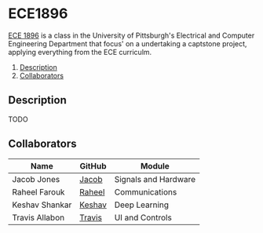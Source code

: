 # ECE1896
[ECE 1896](https://catalog.upp.pitt.edu/search_advanced.php?cur_cat_oid=225&ecpage=1&cpage=1&ppage=1&pcpage=1&spage=1&tpage=1&search_database=Search&filter%5Bkeyword%5D=ece+1896&filter%5Bexact_match%5D=1&filter%5B3%5D=1&filter%5B31%5D=1) is a class in the University of Pittsburgh's Electrical and Computer Engineering Department that focus' on a undertaking a captstone project, applying everything from the ECE curriculm.

1. [Description](#description)
2. [Collaborators](#collaborators)

## Description
TODO

## Collaborators
| Name | GitHub | Module |
| ---------------- | ---------------- | ---------------- |
| Jacob Jones | [Jacob](https://github.com/JSJ406) | Signals and Hardware |
| Raheel Farouk | [Raheel](https://github.com/RaheelFarouk) | Communications |
| Keshav Shankar   | [Keshav](https://github.com/keshavshankar08)   | Deep Learning |
| Travis Allabon   | [Travis](https://github.com/tallabon8)   | UI and Controls |